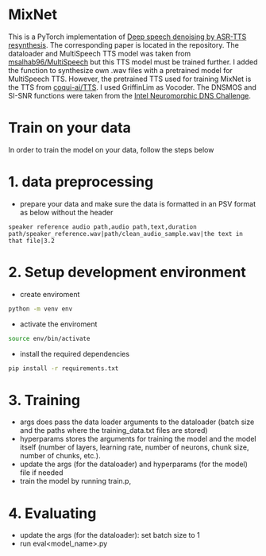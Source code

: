 # MixNet

This is a PyTorch implementation of [Deep speech denoising by ASR-TTS resynthesis](https://github.com/thebarnable/IntelNeuromorphicDNSChallenge/blob/Iason_Hartmann/MixNet/MixNet/Paper.pdf). The corresponding paper is located in the repository. The dataloader and MultiSpeech TTS model was taken from [msalhab96/MultiSpeech](https://github.com/msalhab96/MultiSpeech) but this TTS model must be trained further. I added the function to synthesize own .wav files with a pretrained model for MultiSpeech TTS. However, the pretrained TTS used for training MixNet is the TTS from [coqui-ai/TTS](https://github.com/coqui-ai/tts). I used GriffinLim as Vocoder. The DNSMOS and SI-SNR functions were taken from the [Intel Neuromorphic DNS Challenge](https://github.com/IntelLabs/IntelNeuromorphicDNSChallenge/tree/main).


# Train on your data
In order to train the model on your data, follow the steps below 
# 1. data preprocessing 
* prepare your data and make sure the data is formatted in an PSV format as below without the header
```
speaker reference audio path,audio path,text,duration
path/speaker_reference.wav|path/clean_audio_sample.wav|the text in that file|3.2 
```
# 2. Setup development environment
* create enviroment 
```bash
python -m venv env
```
* activate the enviroment
```bash
source env/bin/activate
```
* install the required dependencies
```bash
pip install -r requirements.txt
```
# 3. Training 
* args does pass the data loader arguments to the dataloader (batch size and the paths where the training_data.txt files are stored)
* hyperparams stores the arguments for training the model and the model itself (number of layers, learning rate, number of neurons, chunk size, number of chunks, etc.).
* update the args (for the dataloader) and hyperparams (for the model) file if needed
* train the model by running train<model>.p, 

# 4. Evaluating
* update the args (for the dataloader): set batch size to 1
* run eval<model_name>.py
